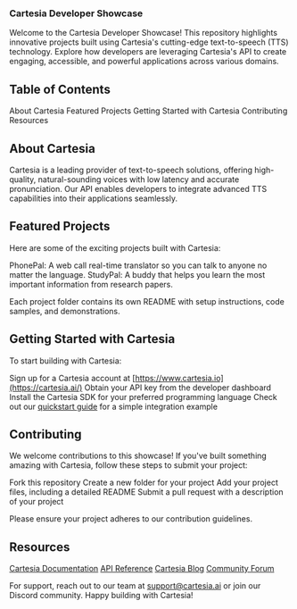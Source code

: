 ### Cartesia Developer Showcase

Welcome to the Cartesia Developer Showcase! This repository highlights innovative projects built using Cartesia's cutting-edge text-to-speech (TTS) technology. Explore how developers are leveraging Cartesia's API to create engaging, accessible, and powerful applications across various domains.

## Table of Contents

About Cartesia
Featured Projects
Getting Started with Cartesia
Contributing
Resources

## About Cartesia
Cartesia is a leading provider of text-to-speech solutions, offering high-quality, natural-sounding voices with low latency and accurate pronunciation. Our API enables developers to integrate advanced TTS capabilities into their applications seamlessly.

## Featured Projects
Here are some of the exciting projects built with Cartesia:

PhonePal: A web call real-time translator so you can talk to anyone no matter the language.
StudyPal: A buddy that helps you learn the most important information from research papers.

Each project folder contains its own README with setup instructions, code samples, and demonstrations.

## Getting Started with Cartesia
To start building with Cartesia:

Sign up for a Cartesia account at [https://www.cartesia.io](https://cartesia.ai/)
Obtain your API key from the developer dashboard
Install the Cartesia SDK for your preferred programming language
Check out our [quickstart guide](https://docs.cartesia.ai/getting-started/dev-quickstart) for a simple integration example

## Contributing
We welcome contributions to this showcase! If you've built something amazing with Cartesia, follow these steps to submit your project:

Fork this repository
Create a new folder for your project
Add your project files, including a detailed README
Submit a pull request with a description of your project

Please ensure your project adheres to our contribution guidelines.

## Resources

[Cartesia Documentation](https://docs.cartesia.ai/)
[API Reference](https://docs.cartesia.ai/api-reference)
[Cartesia Blog](https://cartesia.ai/blog)
[Community Forum](https://discord.com/invite/gAbbHgdyQM)

For support, reach out to our team at support@cartesia.ai or join our Discord community.
Happy building with Cartesia!
